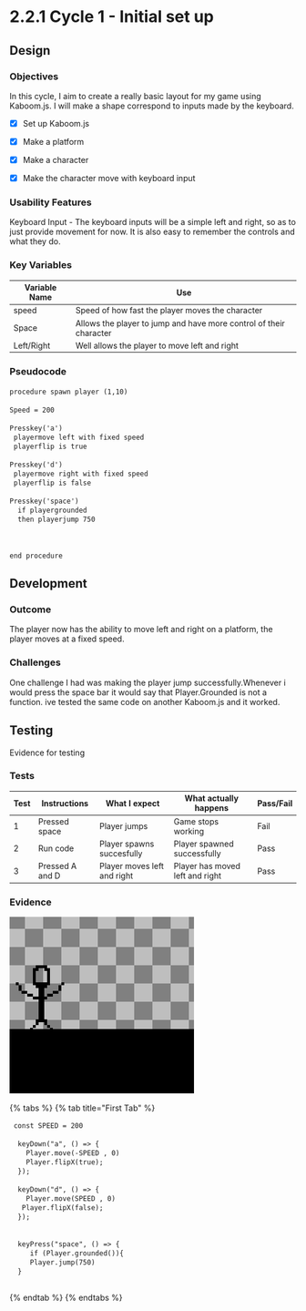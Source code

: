 # 2.2.1 Cycle 1 - Initial set up&#x20;

## Design

### Objectives

In this cycle, I aim to create a really basic layout for my game using Kaboom.js. I will make a shape correspond to inputs made by the keyboard.

* [x] Set up Kaboom.js
* [x] Make a platform&#x20;
* [x] Make a character &#x20;
* [x] Make the character move with keyboard input



### Usability Features

Keyboard Input - The keyboard inputs will be a simple left and right, so as to just provide movement for now. It is also easy to remember the controls and what they do.

### Key Variables

| Variable Name | Use                                                                |
| ------------- | ------------------------------------------------------------------ |
| speed         | Speed of how fast the player moves the character                   |
| Space         | Allows the player to jump and have more control of their character |
| Left/Right    | Well allows the player to move left and right                      |

### Pseudocode

```
procedure spawn player (1,10)

Speed = 200

Presskey('a')
 playermove left with fixed speed
 playerflip is true
 
Presskey('d')
 playermove right with fixed speed
 playerflip is false 

Presskey('space')
  if playergrounded
  then playerjump 750


    
end procedure
```

## Development

### Outcome

The player now has the ability to move left and right on a platform, the player moves at a fixed speed.

### Challenges

One challenge I had was making the player jump successfully.Whenever i would press the space bar it would say that Player.Grounded is not a function. ive tested the same code on another Kaboom.js and it worked.

## Testing

Evidence for testing

### Tests

| Test | Instructions    | What I expect                | What actually happens            | Pass/Fail |
| ---- | --------------- | ---------------------------- | -------------------------------- | --------- |
| 1    | Pressed space   | Player jumps                 | Game stops working               | Fail      |
| 2    | Run code        | Player spawns succesfully    | Player spawned successfully      | Pass      |
| 3    | Pressed A and D | Player moves left and right  | Player has moved left and right  | Pass      |

### Evidence

![Character on platform ](<../.gitbook/assets/image (2) (2).png>)

{% tabs %}
{% tab title="First Tab" %}
```
 const SPEED = 200

  keyDown("a", () => {
    Player.move(-SPEED , 0)
    Player.flipX(true);
  });

  keyDown("d", () => {
    Player.move(SPEED , 0)
   Player.flipX(false);
  });
  
  
  keyPress("space", () => {
     if (Player.grounded()){
     Player.jump(750)
  }


```
{% endtab %}
{% endtabs %}
